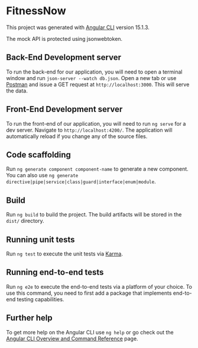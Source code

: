 # FitnessNow

This project was generated with [Angular CLI](https://github.com/angular/angular-cli) version 15.1.3.

The mock API is protected using jsonwebtoken.

## Back-End Development server

To run the back-end for our application, you will need to open a terminal window and run `json-server --watch db.json`. Open a new tab or use [Postman](https://www.postman.com/) and issue a GET request at `http://localhost:3000`. This will serve the data.

## Front-End Development server

To run the front-end of our application, you will need to run `ng serve` for a dev server. Navigate to `http://localhost:4200/`. The application will automatically reload if you change any of the source files.

## Code scaffolding

Run `ng generate component component-name` to generate a new component. You can also use `ng generate directive|pipe|service|class|guard|interface|enum|module`.

## Build

Run `ng build` to build the project. The build artifacts will be stored in the `dist/` directory.

## Running unit tests

Run `ng test` to execute the unit tests via [Karma](https://karma-runner.github.io).

## Running end-to-end tests

Run `ng e2e` to execute the end-to-end tests via a platform of your choice. To use this command, you need to first add a package that implements end-to-end testing capabilities.

## Further help

To get more help on the Angular CLI use `ng help` or go check out the [Angular CLI Overview and Command Reference](https://angular.io/cli) page.
